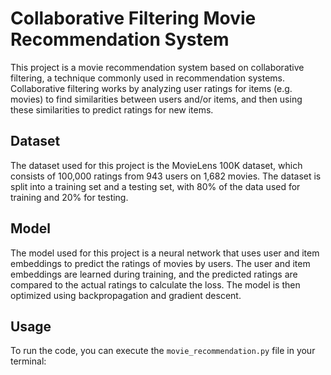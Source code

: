 # Collaborative Filtering Movie Recommendation System

This project is a movie recommendation system based on collaborative filtering, a technique commonly used in recommendation systems. Collaborative filtering works by analyzing user ratings for items (e.g. movies) to find similarities between users and/or items, and then using these similarities to predict ratings for new items.

## Dataset

The dataset used for this project is the MovieLens 100K dataset, which consists of 100,000 ratings from 943 users on 1,682 movies. The dataset is split into a training set and a testing set, with 80% of the data used for training and 20% for testing.

## Model

The model used for this project is a neural network that uses user and item embeddings to predict the ratings of movies by users. The user and item embeddings are learned during training, and the predicted ratings are compared to the actual ratings to calculate the loss. The model is then optimized using backpropagation and gradient descent.

## Usage

To run the code, you can execute the `movie_recommendation.py` file in your terminal:

